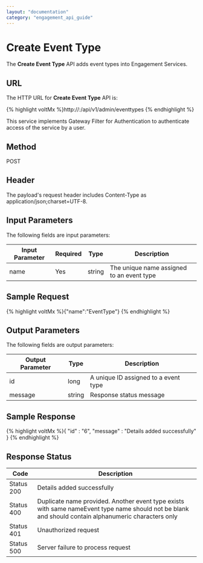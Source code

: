 ```yaml
---
layout: "documentation"
category: "engagement_api_guide"
---
```


# Create Event Type

The **Create Event Type** API adds event types into Engagement Services.

## URL

The HTTP URL for **Create Event Type** API is:

{% highlight voltMx %}http://<host>:<port>/api/v1/admin/eventtypes
{% endhighlight %}

This service implements Gateway Filter for Authentication to authenticate access of the service by a user.

## Method

POST

## Header

The payload's request header includes Content-Type as application/json;charset=UTF-8.

## Input Parameters

The following fields are input parameters:

| Input Parameter | Required | Type   | Description                               |
| --------------- | -------- | ------ | ----------------------------------------- |
| name            | Yes      | string | The unique name assigned to an event type |

## Sample Request

{% highlight voltMx %}{"name":"EventType"}
{% endhighlight %}

## Output Parameters

The following fields are output parameters:

| Output Parameter | Type   | Description                          |
| ---------------- | ------ | ------------------------------------ |
| id               | long   | A unique ID assigned to a event type |
| message          | string | Response status message              |

## Sample Response

{% highlight voltMx %}{
"id" : "6",
"message" : "Details added successfully"
}
{% endhighlight %}

## Response Status

| Code       | Description                                                                                                                                          |
| ---------- | ---------------------------------------------------------------------------------------------------------------------------------------------------- |
| Status 200 | Details added successfully                                                                                                                           |
| Status 400 | Duplicate name provided. Another event type exists with same nameEvent type name should not be blank and should contain alphanumeric characters only |
| Status 401 | Unauthorized request                                                                                                                                 |
| Status 500 | Server failure to process request                                                                                                                    |
